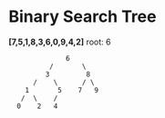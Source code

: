 # Binary Search Tree
**[7,5,1,8,3,6,0,9,4,2]**
root: 6
```
              6
          /       \
         3         8    
      /    \      / \
    1       5    7   9
   /  \    /
  0    2   4
```